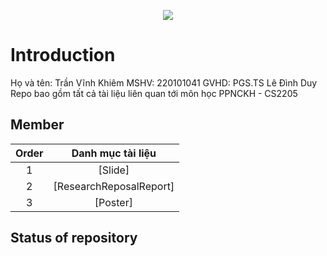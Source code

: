 <p align="center">
  <img src="https://user-images.githubusercontent.com/56221762/111880949-da1dd580-89e0-11eb-876c-a68752260d3b.png">
</p>

# Introduction
Họ và tên: Trần Vĩnh Khiêm
MSHV: 220101041
GVHD: PGS.TS Lê Đình Duy
Repo bao gồm tất cả tài liệu liên quan tới môn học PPNCKH - CS2205


## Member

|Order|    Danh mục tài liệu         |        
|:---:| :-----------:     | 
|1    |    [Slide]    | 
|2    |    [ResearchReposalReport]   | 
|3    |    [Poster] | 

## Status of repository
